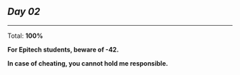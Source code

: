 *Day 02*
---

---
Total: **100%**

**For Epitech students, beware of -42.**

**In case of cheating, you cannot hold me responsible.**
